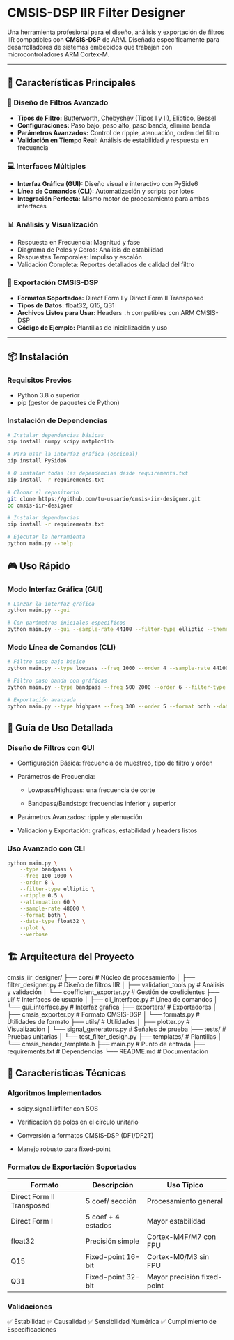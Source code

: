 # CMSIS-DSP IIR Filter Designer

Una herramienta profesional para el diseño, análisis y exportación de filtros IIR compatibles con **CMSIS-DSP** de ARM. Diseñada específicamente para desarrolladores de sistemas embebidos que trabajan con microcontroladores ARM Cortex-M.

---

## 🚀 Características Principales

### 🎯 Diseño de Filtros Avanzado
- **Tipos de Filtro:** Butterworth, Chebyshev (Tipos I y II), Elíptico, Bessel  
- **Configuraciones:** Paso bajo, paso alto, paso banda, elimina banda  
- **Parámetros Avanzados:** Control de ripple, atenuación, orden del filtro  
- **Validación en Tiempo Real:** Análisis de estabilidad y respuesta en frecuencia  

### 💻 Interfaces Múltiples
- **Interfaz Gráfica (GUI):** Diseño visual e interactivo con PySide6  
- **Línea de Comandos (CLI):** Automatización y scripts por lotes  
- **Integración Perfecta:** Mismo motor de procesamiento para ambas interfaces  

### 📊 Análisis y Visualización
- Respuesta en Frecuencia: Magnitud y fase  
- Diagrama de Polos y Ceros: Análisis de estabilidad  
- Respuestas Temporales: Impulso y escalón  
- Validación Completa: Reportes detallados de calidad del filtro  

### 🔧 Exportación CMSIS-DSP
- **Formatos Soportados:** Direct Form I y Direct Form II Transposed  
- **Tipos de Datos:** float32, Q15, Q31  
- **Archivos Listos para Usar:** Headers `.h` compatibles con ARM CMSIS-DSP  
- **Código de Ejemplo:** Plantillas de inicialización y uso  

---

## 📦 Instalación

### Requisitos Previos
- Python 3.8 o superior  
- pip (gestor de paquetes de Python)  

### Instalación de Dependencias
```bash
# Instalar dependencias básicas
pip install numpy scipy matplotlib

# Para usar la interfaz gráfica (opcional)
pip install PySide6

# O instalar todas las dependencias desde requirements.txt
pip install -r requirements.txt

# Clonar el repositorio
git clone https://github.com/tu-usuario/cmsis-iir-designer.git
cd cmsis-iir-designer

# Instalar dependencias
pip install -r requirements.txt

# Ejecutar la herramienta
python main.py --help

```
## 🎮 Uso Rápido
### Modo Interfaz Gráfica (GUI)

```bash
# Lanzar la interfaz gráfica
python main.py --gui

# Con parámetros iniciales específicos
python main.py --gui --sample-rate 44100 --filter-type elliptic --theme dark

```
### Modo Línea de Comandos (CLI)
```bash
# Filtro paso bajo básico
python main.py --type lowpass --freq 1000 --order 4 --sample-rate 44100

# Filtro paso banda con gráficas
python main.py --type bandpass --freq 500 2000 --order 6 --filter-type chebyshev1 --plot

# Exportación avanzada
python main.py --type highpass --freq 300 --order 5 --format both --data-type q15 --output my_filter.h


```

## 📖 Guía de Uso Detallada

### Diseño de Filtros con GUI

- Configuración Básica: frecuencia de muestreo, tipo de filtro y orden

- Parámetros de Frecuencia:

    - Lowpass/Highpass: una frecuencia de corte

    - Bandpass/Bandstop: frecuencias inferior y superior

- Parámetros Avanzados: ripple y atenuación

- Validación y Exportación: gráficas, estabilidad y headers listos

### Uso Avanzado con CLI
```bash
python main.py \
    --type bandpass \
    --freq 100 1000 \
    --order 8 \
    --filter-type elliptic \
    --ripple 0.5 \
    --attenuation 60 \
    --sample-rate 48000 \
    --format both \
    --data-type float32 \
    --plot \
    --verbose

```

## 🏗️ Arquitectura del Proyecto

cmsis_iir_designer/
├── core/                    # Núcleo de procesamiento
│   ├── filter_designer.py   # Diseño de filtros IIR
│   ├── validation_tools.py  # Análisis y validación
│   └── coefficient_exporter.py # Gestión de coeficientes
├── ui/                      # Interfaces de usuario
│   ├── cli_interface.py     # Línea de comandos
│   └── gui_interface.py     # Interfaz gráfica
├── exporters/               # Exportadores
│   ├── cmsis_exporter.py    # Formato CMSIS-DSP
│   └── formats.py           # Utilidades de formato
├── utils/                   # Utilidades
│   ├── plotter.py           # Visualización
│   └── signal_generators.py # Señales de prueba
├── tests/                   # Pruebas unitarias
│   └── test_filter_design.py
├── templates/               # Plantillas
│   └── cmsis_header_template.h
├── main.py                  # Punto de entrada
├── requirements.txt         # Dependencias
└── README.md                # Documentación


## 🔬 Características Técnicas

### Algoritmos Implementados

- scipy.signal.iirfilter con SOS

- Verificación de polos en el círculo unitario

- Conversión a formatos CMSIS-DSP (DF1/DF2T)

- Manejo robusto para fixed-point

### Formatos de Exportación Soportados

| Formato                   | Descripción        | Uso Típico                  |
| ------------------------- | ------------------ | --------------------------- |
| Direct Form II Transposed | 5 coef/ sección    | Procesamiento general       |
| Direct Form I             | 5 coef + 4 estados | Mayor estabilidad           |
| float32                   | Precisión simple   | Cortex-M4F/M7 con FPU       |
| Q15                       | Fixed-point 16-bit | Cortex-M0/M3 sin FPU        |
| Q31                       | Fixed-point 32-bit | Mayor precisión fixed-point |


### Validaciones

✅ Estabilidad
✅ Causalidad
✅ Sensibilidad Numérica
✅ Cumplimiento de Especificaciones
